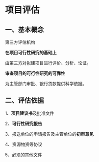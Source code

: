 # 项目评估

## 一、基本概念

第三方评估机构

**在项目可行性研究的基础上**

由第三方对拟建项目进行评价、分析、论证。

**审查项目的可行性研究的可靠性**

为主管部门审批、银行贷款提供科学依据。



## 二、评估依据

1、**项目建议书**及批准文件

2、**可行性研究报告**

3、报送单位的申请报告及主管单位的**初审意见**

4、资源物资等协议

5、必须的其他文件

